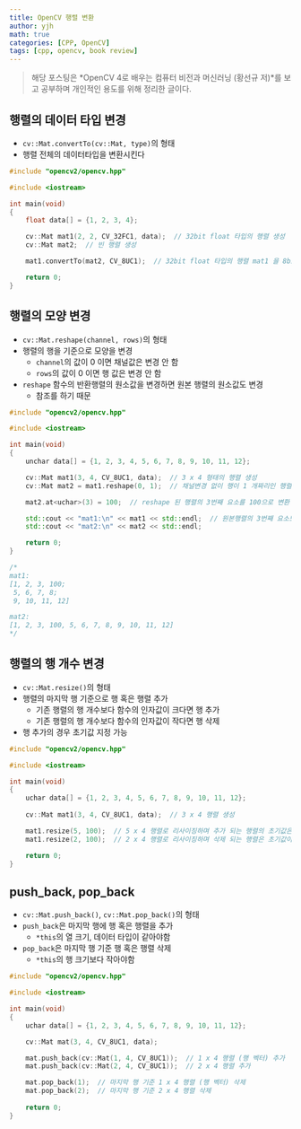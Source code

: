 ```yaml
---
title: OpenCV 행렬 변환
author: yjh
math: true
categories: [CPP, OpenCV]
tags: [cpp, opencv, book review]
---
```


> 해당 포스팅은 *OpenCV 4로 배우는 컴퓨터 비전과 머신러닝 (황선규 저)*를 보고 공부하며 개인적인 용도를 위해 정리한 글이다.

## 행렬의 데이터 타입 변경

- `cv::Mat.convertTo(cv::Mat, type)`의 형태
- 행렬 전체의 데이터타입을 변환시킨다

```cpp
#include "opencv2/opencv.hpp"

#include <iostream>

int main(void)
{
    float data[] = {1, 2, 3, 4};

    cv::Mat mat1(2, 2, CV_32FC1, data);  // 32bit float 타입의 행렬 생성
    cv::Mat mat2;  // 빈 행렬 생성

    mat1.convertTo(mat2, CV_8UC1);  // 32bit float 타입의 행렬 mat1 을 8bit uchar 타입의 행렬로 변환후 mat2 에 복사

    return 0;
}
```

## 행렬의 모양 변경

- `cv::Mat.reshape(channel, rows)`의 형태
- 행렬의 행을 기준으로 모양을 변경
  - `channel`의 값이 0 이면 채널값은 변경 안 함
  - `rows`의 값이 0 이면 행 값은 변경 안 함
- `reshape` 함수의 반환행렬의 원소값을 변경하면 원본 행렬의 원소값도 변경
  - 참조를 하기 때문

```cpp
#include "opencv2/opencv.hpp"

#include <iostream>

int main(void)
{
    unchar data[] = {1, 2, 3, 4, 5, 6, 7, 8, 9, 10, 11, 12};

    cv::Mat mat1(3, 4, CV_8UC1, data);  // 3 x 4 형태의 행렬 생성
    cv::Mat mat2 = mat1.reshape(0, 1);  // 채널변경 없이 행이 1 개짜리인 행렬 반환 (1 x 12)

    mat2.at<uchar>(3) = 100;  // reshape 된 행렬의 3번째 요소를 100으로 변환

    std::cout << "mat1:\n" << mat1 << std::endl;  // 원본행렬의 3번째 요소도 100으로 변경
    std::cout << "mat2:\n" << mat2 << std::endl;

    return 0;
}

/*
mat1:
[1, 2, 3, 100;
 5, 6, 7, 8;
 9, 10, 11, 12]

mat2:
[1, 2, 3, 100, 5, 6, 7, 8, 9, 10, 11, 12]
*/
```

## 행렬의 행 개수 변경

- `cv::Mat.resize()`의 형태
- 행렬의 마지막 행 기준으로 행 혹은 행렬 추가
  - 기존 행렬의 행 개수보다 함수의 인자값이 크다면 행 추가
  - 기존 행렬의 행 개수보다 함수의 인자값이 작다면 행 삭제
- 행 추가의 경우 초기값 지정 가능

```cpp
#include "opencv2/opencv.hpp"

#include <iostream>

int main(void)
{
    uchar data[] = {1, 2, 3, 4, 5, 6, 7, 8, 9, 10, 11, 12};
    
    cv::Mat mat1(3, 4, CV_8UC1, data);  // 3 x 4 행렬 생성

    mat1.resize(5, 100);  // 5 x 4 행렬로 리사이징하며 추가 되는 행렬의 초기값은 100으로 지정
    mat1.resize(2, 100);  // 2 x 4 행렬로 리사이징하며 삭제 되는 행렬은 초기값이 필요 없으므로 100은 무시

    return 0;
}
```

## push_back, pop_back

- `cv::Mat.push_back()`, `cv::Mat.pop_back()`의 형태
- `push_back`은 마지막 행에 행 혹은 행렬을 추가
  - `*this`의 열 크기, 데이터 타입이 같아야함
- `pop_back`은 마지막 행 기준 행 혹은 행렬 삭제
  - `*this`의 행 크기보다 작아야함

```cpp
#include "opencv2/opencv.hpp"

#include <iostream>

int main(void)
{
    uchar data[] = {1, 2, 3, 4, 5, 6, 7, 8, 9, 10, 11, 12};

    cv::Mat mat(3, 4, CV_8UC1, data);

    mat.push_back(cv::Mat(1, 4, CV_8UC1));  // 1 x 4 행렬 (행 벡터) 추가
    mat.push_back(cv::Mat(2, 4, CV_8UC1));  // 2 x 4 행렬 추가

    mat.pop_back(1);  // 마지막 행 기준 1 x 4 행렬 (행 벡터) 삭제
    mat.pop_back(2);  // 마지막 행 기준 2 x 4 행렬 삭제
    
    return 0;
}
```
